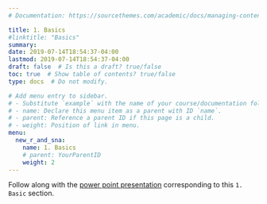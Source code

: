 ```yaml
---
# Documentation: https://sourcethemes.com/academic/docs/managing-content/

title: 1. Basics
#linktitle: "Basics"
summary:
date: 2019-07-14T18:54:37-04:00
lastmod: 2019-07-14T18:54:37-04:00
draft: false  # Is this a draft? true/false
toc: true  # Show table of contents? true/false
type: docs  # Do not modify.

# Add menu entry to sidebar.
# - Substitute `example` with the name of your course/documentation folder.
# - name: Declare this menu item as a parent with ID `name`.
# - parent: Reference a parent ID if this page is a child.
# - weight: Position of link in menu.
menu:
  new_r_and_sna:
    name: 1. Basics
    # parent: YourParentID
    weight: 2
---
```


Follow along with the [power point presentation](https://github.com/EKuki/website/blob/master/content/courses/example/1.Basics_SNA%20using%20R_18March19.pptx) corresponding to this `1. Basic` section.